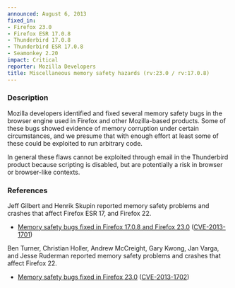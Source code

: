 ```yaml
---
announced: August 6, 2013
fixed_in:
- Firefox 23.0
- Firefox ESR 17.0.8
- Thunderbird 17.0.8
- Thunderbird ESR 17.0.8
- Seamonkey 2.20
impact: Critical
reporter: Mozilla Developers
title: Miscellaneous memory safety hazards (rv:23.0 / rv:17.0.8)
---
```


<h3>Description</h3>

<p>Mozilla developers identified and fixed several memory safety bugs in the
browser engine used in Firefox and other Mozilla-based products. Some of these
bugs showed evidence of memory corruption under certain circumstances, and we
presume that with enough effort at least some of these could be exploited to run
arbitrary code.</p>

<p class="note">In general these flaws cannot be exploited through email in the
Thunderbird product because scripting is disabled, but are
potentially a risk in browser or browser-like contexts.</p>


<h3>References</h3>

<p>Jeff Gilbert and Henrik Skupin reported memory safety problems and crashes
that affect Firefox ESR 17, and Firefox 22.</p>

<ul>
  <li><a href="https://bugzilla.mozilla.org/buglist.cgi?bug_id=888107,880734">
          Memory safety bugs fixed in Firefox 17.0.8 and Firefox 23.0</a> (<a href="http://cve.mitre.org/cgi-bin/cvename.cgi?name=CVE-2013-1701" class="ex-ref">CVE-2013-1701</a>)</li>
</ul>

<p>Ben Turner, Christian Holler, Andrew McCreight, Gary Kwong, Jan Varga, and Jesse Ruderman reported memory safety problems and crashes that
affect Firefox 22.</p>

<ul>
  <li><a href="https://bugzilla.mozilla.org/buglist.cgi?bug_id=855331,844088,858060,870200,874974,861530,854157,893684,878703,862185,879139">
          Memory safety bugs fixed in Firefox 23.0</a> (<a href="http://cve.mitre.org/cgi-bin/cvename.cgi?name=CVE-2013-1702" class="ex-ref">CVE-2013-1702</a>)</li>
</ul>




